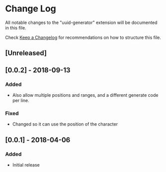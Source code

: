 # Change Log
All notable changes to the "uuid-generator" extension will be documented in this file.

Check [Keep a Changelog](http://keepachangelog.com/) for recommendations on how to structure this file.

## [Unreleased]

## [0.0.2] - 2018-09-13
### Added
- Also allow multiple positions and ranges, and a different generate code per line.

### Fixed
- Changed so it can use the position of the character

## [0.0.1] - 2018-04-06
### Added
- Initial release
